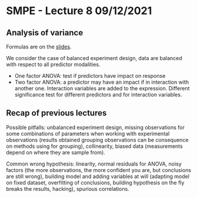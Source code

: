 # SMPE - Lecture 8 09/12/2021

## Analysis of variance
Formulas are on the [slides](https://github.com/alegrand/SMPE/blob/master/sessions/2021_10_Grenoble/08_anova.pdf).

We consider the case of balanced experiment design, data are balanced with respect to all predictor modalities.

- One factor ANOVA: test if predictors have impact on response
- Two factor ANOVA: a predictor may have an impact if in interaction with another one. Interaction variables are added to the expression.
Different significance test for different predictors and for interaction variables.

## Recap of previous lectures
Possible pitfalls: unbalanced experiment design, missing observations for some combinations of parameters when working with experimental observations
(results obtained grouping observations can be consequence on methods using for grouping), collinearity, biased data (measurements depend on where they
are sample from).

Common wrong hypothesis: linearity, normal residuals for ANOVA, noisy factors (the more observations, the more confident you are, but conclusions are still
wrong), building model and adding variables at will (adapting model on fixed dataset, overfitting of conclusions, building hypothesis on the fly breaks the
results, hacking), spurious correlations.
